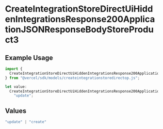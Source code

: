 # CreateIntegrationStoreDirectUiHiddenIntegrationsResponse200ApplicationJSONResponseBodyStoreProduct3

## Example Usage

```typescript
import {
  CreateIntegrationStoreDirectUiHiddenIntegrationsResponse200ApplicationJSONResponseBodyStoreProduct3,
} from "@vercel/sdk/models/createintegrationstoredirectop.js";

let value:
  CreateIntegrationStoreDirectUiHiddenIntegrationsResponse200ApplicationJSONResponseBodyStoreProduct3 =
    "update";
```

## Values

```typescript
"update" | "create"
```